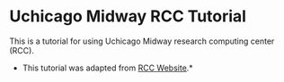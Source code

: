 # Uchicago Midway RCC Tutorial

This is a tutorial for using Uchicago Midway research computing center (RCC). 

* This tutorial was adapted from [RCC Website](https://rcc.uchicago.edu/docs/connecting/index.html).*
